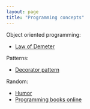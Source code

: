 ```yaml
---
layout: page
title: "Programming concepts"
---
```


Object oriented programming:

- [Law of Demeter](/notes/demeter.html)

Patterns:

* [Decorator pattern](/notes/decorator-pattern.html)

Random:

* [Humor](/notes/programming-humor.html)
* [Programming books online](/notes/programming-books.html)
